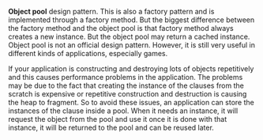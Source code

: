 **Object pool** design pattern. This is also a factory pattern and is implemented through a factory method. But the biggest difference between the factory method and the object pool is that factory method always creates a new instance. But the object pool may return a cached instance. Object pool is not an official design pattern. However, it is still very useful in different kinds of applications, especially games. 

If your application is constructing and destroying lots of objects repetitively and this causes performance problems in the application. The problems may be due to the fact that creating the instance of the clauses from the scratch is expensive or repetitive construction and destruction is causing the heap to fragment. So to avoid these issues, an application can store the instances of the clause inside a pool. When it needs an instance, it will request the object from the pool and use it once it is done with that instance, it will be returned to the pool and can be reused later. 